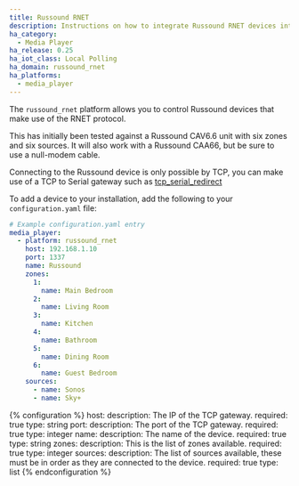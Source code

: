 ```yaml
---
title: Russound RNET
description: Instructions on how to integrate Russound RNET devices into Home Assistant.
ha_category:
  - Media Player
ha_release: 0.25
ha_iot_class: Local Polling
ha_domain: russound_rnet
ha_platforms:
  - media_player
---
```


The `russound_rnet` platform allows you to control Russound devices that make use of the RNET protocol.

This has initially been tested against a Russound CAV6.6 unit with six zones and six sources. It will also work with a Russound CAA66, but be sure to use a null-modem cable.

Connecting to the Russound device is only possible by TCP, you can make use of a TCP to Serial gateway such as [tcp_serial_redirect](https://github.com/pyserial/pyserial/blob/master/examples/tcp_serial_redirect.py)

To add a device to your installation, add the following to your `configuration.yaml` file:

```yaml
# Example configuration.yaml entry
media_player:
  - platform: russound_rnet
    host: 192.168.1.10
    port: 1337
    name: Russound
    zones:
      1:
        name: Main Bedroom
      2:
        name: Living Room
      3:
        name: Kitchen
      4:
        name: Bathroom
      5:
        name: Dining Room
      6:
        name: Guest Bedroom
    sources:
      - name: Sonos
      - name: Sky+
```

{% configuration %}
host:
  description: The IP of the TCP gateway.
  required: true
  type: string
port:
  description: The port of the TCP gateway.
  required: true
  type: integer
name:
  description: The name of the device.
  required: true
  type: string
zones:
  description: This is the list of zones available.
  required: true
  type: integer
sources:
  description: The list of sources available, these must be in order as they are connected to the device.
  required: true
  type: list
{% endconfiguration %}
